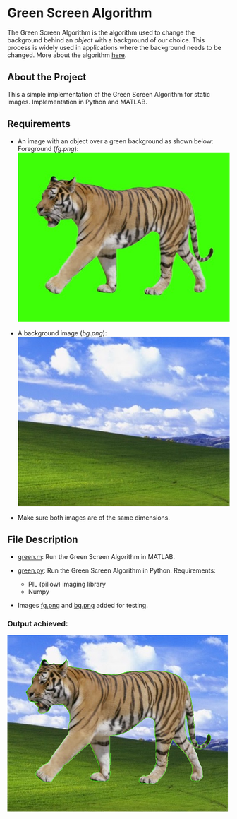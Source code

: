 # Green Screen Algorithm 
The Green Screen Algorithm is the algorithm used to change the background behind an *object* with a background of our choice. This process is widely used in applications where the background needs to be changed. More about the algorithm [here](https://prithviie.github.io/html/projects/green_screen.html).


## About the Project
This a simple implementation of the Green Screen Algorithm for static images. Implementation in Python and MATLAB.


## Requirements
- An image with an object over a green background as shown below: Foreground (*fg.png*): <br>
![Foreground](./fg.png) <br>

- A background image (*bg.png*): <br>
![Background](./bg.png) <br>

- Make sure both images are of the same dimensions.


## File Description
- [green.m](https://github.com/prithviie/green-screen/blob/master/green.m): Run the Green Screen Algorithm in MATLAB.

- [green.py](https://github.com/prithviie/green-screen/blob/master/green.py): Run the Green Screen Algorithm in Python. Requirements:
  - PIL (pillow) imaging library
  - Numpy

- Images [fg.png](https://github.com/prithviie/green-screen/blob/master/fg.png) and [bg.png](https://github.com/prithviie/green-screen/blob/master/bg.png) added for testing.

### Output achieved: <br>
![Output](./output.png) <br>
